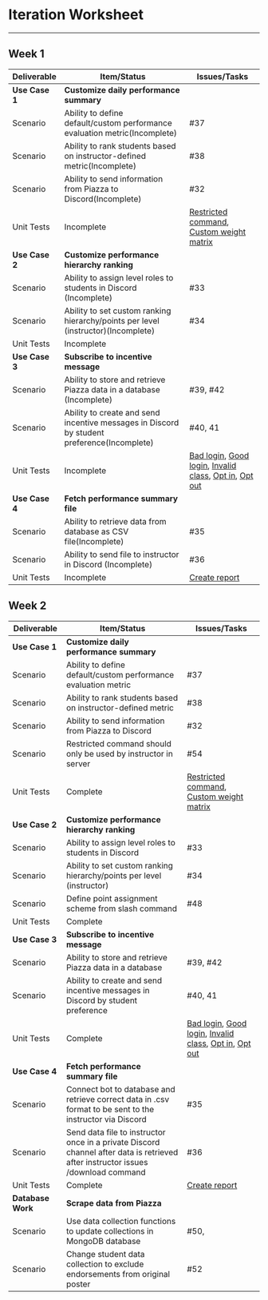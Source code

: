 # Iteration Worksheet
---

## Week 1

| Deliverable    | Item/Status   |  Issues/Tasks
| -------------- | ------------  |  ------------
| **Use Case 1** | **Customize daily performance summary**                         | &nbsp;
| Scenario       | Ability to define default/custom performance evaluation metric(Incomplete)  |  #37
| Scenario       | Ability to rank students based on instructor-defined metric(Incomplete)     |  #38
| Scenario       | Ability to send information from Piazza to Discord(Incomplete)              |  #32
| Unit Tests     | Incomplete    | [Restricted command](test/test.js#L54), [Custom weight matrix](test/test.js#L63)
| **Use Case 2** | **Customize performance hierarchy ranking**                           | &nbsp;
| Scenario       | Ability to assign level roles to students in Discord (Incomplete)                 |  #33
| Scenario       | Ability to set custom ranking hierarchy/points per level (instructor)(Incomplete) |  #34
| Unit Tests     | Incomplete    | &nbsp;
| **Use Case 3** | **Subscribe to incentive message**                                             | &nbsp;
| Scenario       | Ability to store and retrieve Piazza data in a database (Incomplete)                       |  #39, #42
| Scenario       | Ability to create and send incentive messages in Discord by student preference(Incomplete) |  #40, 41
| Unit Tests     | Incomplete    | [Bad login](test/test.js#L77), [Good login](test/test.js#L84), [Invalid class](test/test.js#L93), [Opt in](test/test.js#L104), [Opt out](test/test.js#L110)
| **Use Case 4** | **Fetch performance summary file**                 | &nbsp;
| Scenario       | Ability to retrieve data from database as CSV file(Incomplete) |  #35
| Scenario       | Ability to send file to instructor in Discord (Incomplete)     |  #36
| Unit Tests     | Incomplete    | [Create report](test/test.js#L120)
  
## Week 2

| Deliverable    | Item/Status   |  Issues/Tasks
| -------------- | ------------  |  ------------
| **Use Case 1** | **Customize daily performance summary**                         | &nbsp;
| Scenario       | Ability to define default/custom performance evaluation metric  |  #37
| Scenario       | Ability to rank students based on instructor-defined metric     |  #38
| Scenario       | Ability to send information from Piazza to Discord              |  #32
| Scenario       | Restricted command should only be used by instructor in server  |  #54
| Unit Tests     | Complete    | [Restricted command](test/test.js#L54), [Custom weight matrix](test/test.js#L63)
| **Use Case 2** | **Customize performance hierarchy ranking**                           | &nbsp;
| Scenario       | Ability to assign level roles to students in Discord                  |  #33
| Scenario       | Ability to set custom ranking hierarchy/points per level (instructor) |  #34
| Scenario       | Define point assignment scheme from slash command |  #48
| Unit Tests     | Complete    | &nbsp;
| **Use Case 3** | **Subscribe to incentive message**                                             | &nbsp;
| Scenario       | Ability to store and retrieve Piazza data in a database                        |  #39, #42
| Scenario       | Ability to create and send incentive messages in Discord by student preference |  #40, 41
| Unit Tests     | Complete    | [Bad login](test/test.js#L77), [Good login](test/test.js#L84), [Invalid class](test/test.js#L93), [Opt in](test/test.js#L104), [Opt out](test/test.js#L110)
| **Use Case 4** | **Fetch performance summary file**                 | &nbsp;
| Scenario       | Connect bot to database and retrieve correct data in .csv format to be sent to the instructor via Discord |  #35
| Scenario       | Send data file to instructor once in a private Discord channel after data is retrieved after instructor issues /download command      |  #36
| Unit Tests     | Complete    | [Create report](test/test.js#L120)
| **Database Work** | **Scrape data from Piazza**                 | &nbsp;
| Scenario       | Use data collection functions to update collections in MongoDB database |  #50, 
| Scenario       | Change student data collection to exclude endorsements from original poster |  #52 




